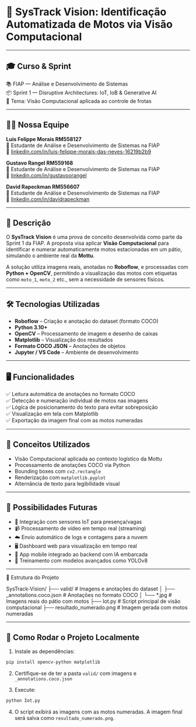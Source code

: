 # 🧠 SysTrack Vision: Identificação Automatizada de Motos via Visão Computacional

---

## 🎓 Curso & Sprint

📚 FIAP — Análise e Desenvolvimento de Sistemas  
📦 Sprint 1 — Disruptive Architectures: IoT, IoB & Generative AI  
🏁 Tema: Visão Computacional aplicada ao controle de frotas


---

## 👨‍💻 Nossa Equipe

**Luis Felippe Morais RM558127**  
💼 Estudante de Análise e Desenvolvimento de Sistemas na FIAP  
🔗 [linkedin.com/in/luis-felippe-morais-das-neves-16219b2b9](https://linkedin.com/in/luis-felippe-morais-das-neves-16219b2b9)

**Gustavo Rangel RM559168**  
💼 Estudante de Análise e Desenvolvimento de Sistemas na FIAP  
🔗 [linkedin.com/in/gustavoorangel](https://linkedin.com/in/gustavoorangel)

**David Rapeckman RM556607**  
💼 Estudante de Análise e Desenvolvimento de Sistemas na FIAP  
🔗 [linkedin.com/in/davidrapeckman](https://linkedin.com/in/davidrapeckman)

---

## 📘 Descrição

O **SysTrack Vision** é uma prova de conceito desenvolvida como parte da Sprint 1 da FIAP. A proposta visa aplicar **Visão Computacional** para identificar e numerar automaticamente motos estacionadas em um pátio, simulando o ambiente real da **Mottu**.

A solução utiliza imagens reais, anotadas no **Roboflow**, e processadas com **Python + OpenCV**, permitindo a visualização das motos com etiquetas como `moto_1`, `moto_2` etc., sem a necessidade de sensores físicos.

---

## 🛠️ Tecnologias Utilizadas

- **Roboflow** – Criação e anotação do dataset (formato COCO)
- **Python 3.10+**
- **OpenCV** – Processamento de imagem e desenho de caixas
- **Matplotlib** – Visualização dos resultados
- **Formato COCO JSON** – Anotações de objetos
- **Jupyter / VS Code** – Ambiente de desenvolvimento

---

## 🖥️ Funcionalidades

✅ Leitura automática de anotações no formato COCO  
✅ Detecção e numeração individual de motos nas imagens  
✅ Lógica de posicionamento do texto para evitar sobreposição  
✅ Visualização em tela com Matplotlib  
✅ Exportação da imagem final com as motos numeradas

---

## 🧠 Conceitos Utilizados

- Visão Computacional aplicada ao contexto logístico da Mottu  
- Processamento de anotações COCO via Python  
- Bounding boxes com `cv2.rectangle`  
- Renderização com `matplotlib.pyplot`  
- Alternância de texto para legibilidade visual

---


## 🔮 Possibilidades Futuras

- 📡 Integração com sensores IoT para presença/vagas  
- 📹 Processamento de vídeo em tempo real (streaming)  
- ☁️ Envio automático de logs e contagens para a nuvem  
- 🖥️ Dashboard web para visualização em tempo real  
- 📱 App mobile integrado ao backend com IA embarcada  
- 🧠 Treinamento com modelos avançados como YOLOv8

---

🧩 Estrutura do Projeto

SysTrack-Vision/
├── valid/                         # Imagens e anotações do dataset
│   ├── _annotations.coco.json     # Anotações no formato COCO
│   └── *.jpg                      # Imagens reais do pátio com motos
├── Iot.py                         # Script principal de visão computacional
├── resultado_numerado.png         # Imagem gerada com motos numeradas

---

## 🧪 Como Rodar o Projeto Localmente

1. Instale as dependências:

```bash
pip install opencv-python matplotlib
```

2. Certifique-se de ter a pasta `valid/` com imagens e `_annotations.coco.json`

3. Execute:

```bash
python Iot.py
```

4. O script exibirá as imagens com as motos numeradas.
A imagem final será salva como `resultado_numerado.png`.


